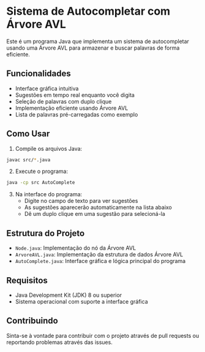 # Sistema de Autocompletar com Árvore AVL

Este é um programa Java que implementa um sistema de autocompletar usando uma Árvore AVL para armazenar e buscar palavras de forma eficiente.

## Funcionalidades

- Interface gráfica intuitiva
- Sugestões em tempo real enquanto você digita
- Seleção de palavras com duplo clique
- Implementação eficiente usando Árvore AVL
- Lista de palavras pré-carregadas como exemplo

## Como Usar

1. Compile os arquivos Java:
```bash
javac src/*.java
```

2. Execute o programa:
```bash
java -cp src AutoComplete
```

3. Na interface do programa:
   - Digite no campo de texto para ver sugestões
   - As sugestões aparecerão automaticamente na lista abaixo
   - Dê um duplo clique em uma sugestão para selecioná-la

## Estrutura do Projeto

- `Node.java`: Implementação do nó da Árvore AVL
- `ArvoreAVL.java`: Implementação da estrutura de dados Árvore AVL
- `AutoComplete.java`: Interface gráfica e lógica principal do programa

## Requisitos

- Java Development Kit (JDK) 8 ou superior
- Sistema operacional com suporte a interface gráfica

## Contribuindo

Sinta-se à vontade para contribuir com o projeto através de pull requests ou reportando problemas através das issues. 